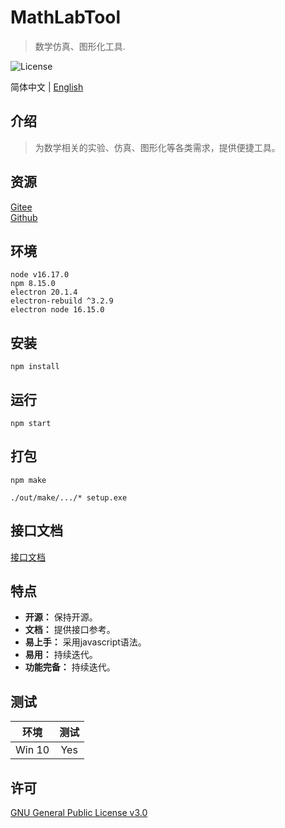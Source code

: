 # MathLabTool

> 数学仿真、图形化工具.

![License](https://img.shields.io/badge/license-GPL%20v3-blue)

简体中文 | [English](./README.md)

## 介绍

> 为数学相关的实验、仿真、图形化等各类需求，提供便捷工具。

## 资源

[Gitee](https://gitee.com/xxyjskx1987/MathLabTool)  
[Github](https://github.com/xxyjskx1987/MathLabTool)

## 环境

```
node v16.17.0
npm 8.15.0
electron 20.1.4
electron-rebuild ^3.2.9
electron node 16.15.0
```

## 安装

```
npm install
```

## 运行

```
npm start
```

## 打包

```
npm make

./out/make/.../* setup.exe
```

## 接口文档

[接口文档](https://github.com/xxyjskx1987/MathLabTool/wiki/API-Reference)

## 特点

- **开源：** 保持开源。  
- **文档：** 提供接口参考。  
- **易上手：** 采用javascript语法。  
- **易用：** 持续迭代。  
- **功能完备：** 持续迭代。  

## 测试

|环境|测试|
|:-:|:-:|
|Win 10|Yes|

## 许可

[GNU General Public License v3.0](./LICENSE)